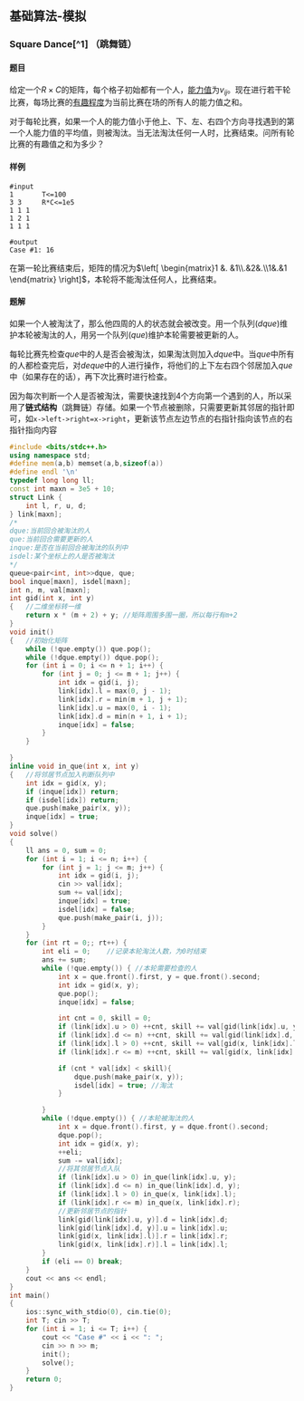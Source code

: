 ## 基础算法-模拟

### Square Dance[^1] （跳舞链）

#### 题目

给定一个$R\times C$的矩阵，每个格子初始都有一个人，<u>能力值</u>为$v_{ij}$。现在进行若干轮比赛，每场比赛的<u>有趣程度</u>为当前比赛在场的所有人的能力值之和。

对于每轮比赛，如果一个人的能力值小于他上、下、左、右四个方向寻找遇到的第一个人能力值的平均值，则被淘汰。当无法淘汰任何一人时，比赛结束。问所有轮比赛的有趣值之和为多少？

#### 样例

```
#input
1		T<=100
3 3		R*C<=1e5
1 1 1
1 2 1
1 1 1

#output
Case #1: 16
```

在第一轮比赛结束后，矩阵的情况为$\left[ \begin{matrix}1 &. &1\\.&2&.\\1&.&1 \end{matrix} \right]$，本轮将不能淘汰任何人，比赛结束。

#### 题解

如果一个人被淘汰了，那么他四周的人的状态就会被改变。用一个队列$(dque)$维护本轮被淘汰的人，用另一个队列$(que)$维护本轮需要被更新的人。

每轮比赛先检查$que$中的人是否会被淘汰，如果淘汰则加入$dque$中。当$que$中所有的人都检查完后，对$deque$中的人进行操作，将他们的上下左右四个邻居加入$que$中（如果存在的话），再下次比赛时进行检查。

因为每次判断一个人是否被淘汰，需要快速找到4个方向第一个遇到的人，所以采用了**链式结构**（跳舞链）存储。如果一个节点被删除，只需要更新其邻居的指针即可，如`x->left->right=x->right`，更新该节点左边节点的右指针指向该节点的右指针指向内容

```c++
#include <bits/stdc++.h>
using namespace std;
#define mem(a,b) memset(a,b,sizeof(a))
#define endl '\n'
typedef long long ll;
const int maxn = 3e5 + 10;
struct Link {
	int l, r, u, d;
} link[maxn];
/*
dque:当前回合被淘汰的人
que:当前回合需要更新的人
inque:是否在当前回合被淘汰的队列中
isdel:某个坐标上的人是否被淘汰
*/
queue<pair<int, int>>dque, que;
bool inque[maxn], isdel[maxn];
int n, m, val[maxn];
int gid(int x, int y) 
{ 	//二维坐标转一维
	return x * (m + 2) + y;	//矩阵周围多围一圈，所以每行有m+2
}
void init()
{	//初始化矩阵
	while (!que.empty()) que.pop();
	while (!dque.empty()) dque.pop();
	for (int i = 0; i <= n + 1; i++) {
		for (int j = 0; j <= m + 1; j++) {
			int idx = gid(i, j);
			link[idx].l = max(0, j - 1);
			link[idx].r = min(m + 1, j + 1);
			link[idx].u = max(0, i - 1);
			link[idx].d = min(n + 1, i + 1);
			inque[idx] = false;
		}
	}

}
inline void in_que(int x, int y)
{	//将邻居节点加入判断队列中
	int idx = gid(x, y);
	if (inque[idx]) return;
	if (isdel[idx]) return;
	que.push(make_pair(x, y));
	inque[idx] = true;
}
void solve()
{
	ll ans = 0, sum = 0;
	for (int i = 1; i <= n; i++) {
		for (int j = 1; j <= m; j++) {
			int idx = gid(i, j);
			cin >> val[idx];
			sum += val[idx];
			inque[idx] = true;
			isdel[idx] = false;
			que.push(make_pair(i, j));
		}
	}
	for (int rt = 0;; rt++) {
		int eli = 0;	//记录本轮淘汰人数，为0时结束
		ans += sum;
		while (!que.empty()) { //本轮需要检查的人
			int x = que.front().first, y = que.front().second;
			int idx = gid(x, y);
			que.pop();
			inque[idx] = false;

			int cnt = 0, skill = 0;
			if (link[idx].u > 0) ++cnt, skill += val[gid(link[idx].u, y)];
			if (link[idx].d <= n) ++cnt, skill += val[gid(link[idx].d, y)];
			if (link[idx].l > 0) ++cnt, skill += val[gid(x, link[idx].l)];
			if (link[idx].r <= m) ++cnt, skill += val[gid(x, link[idx].r)];

			if (cnt * val[idx] < skill){
                dque.push(make_pair(x, y));
                isdel[idx] = true; //淘汰
            } 

		}
		while (!dque.empty()) { //本轮被淘汰的人
			int x = dque.front().first, y = dque.front().second;
			dque.pop();
			int idx = gid(x, y);
			++eli;
			sum -= val[idx];
            //将其邻居节点入队
			if (link[idx].u > 0) in_que(link[idx].u, y);
			if (link[idx].d <= n) in_que(link[idx].d, y);
			if (link[idx].l > 0) in_que(x, link[idx].l);
			if (link[idx].r <= m) in_que(x, link[idx].r);
			//更新邻居节点的指针
			link[gid(link[idx].u, y)].d = link[idx].d;
			link[gid(link[idx].d, y)].u = link[idx].u;
			link[gid(x, link[idx].l)].r = link[idx].r;
			link[gid(x, link[idx].r)].l = link[idx].l;
		}
		if (eli == 0) break;
	}
	cout << ans << endl;
}
int main()
{
	ios::sync_with_stdio(0), cin.tie(0);
	int T; cin >> T;
	for (int i = 1; i <= T; i++) {
		cout << "Case #" << i << ": ";
		cin >> n >> m;
		init();
		solve();
	}
	return 0;
}
```


